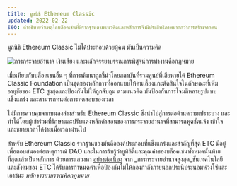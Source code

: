```yaml
---
title: มูลนิธิ Ethereum Classic
updated: 2022-02-22
seo: คำอธิบายว่าเหตุใดบล็อคเชนที่มีรากฐานตามแนวคิดและหลักการจึงมีประสิทธิภาพมากกว่าการสร้างจากคน
---
```


มูลนิธิ Ethereum Classic ไม่ได้ประกอบด้วยผู้คน มันเป็นความคิด

![การกระจายอำนาจ เงินเสียง และหลักจรรยาบรรณการพิสูจน์การทำงานคือกฎหมาย](../../../src/images/foundation.png)

เมื่อเทียบกับบล็อคเชนอื่น ๆ ที่การพัฒนาถูกชี้นำโดยสถาบันที่รวมศูนย์ที่เสียหายได้ Ethereum Classic Foundation เป็นชุดของหลักการที่ออกแบบให้คนเลี้ยงแกะตัดสินใจในลักษณะที่เพิ่มอายุขัยของ ETC สูงสุดและป้องกันไม่ให้ถูกจับกุม ตามแนวคิด มันป้องกันการโจมตีหลายรูปแบบ แข็งแกร่ง และสามารถทนต่อการทดสอบของเวลา

ไม่มีการควบคุมจากบนลงล่างสำหรับ Ethereum Classic ซึ่งนำไปสู่การต่อต้านความเปราะบาง [](https://en.wikipedia.org/wiki/Antifragility)และทำได้โดยผู้เข้าร่วมที่รักษาและปรับแต่งหลักคำสอนของการกระจายอำนาจที่สามารถพูดชัดแจ้ง เข้าใจ และขยายเวลาได้ง่ายเมื่อเวลาผ่านไป

สำหรับ Ethereum Classic รากฐานของมันคือองค์ประกอบที่แข็งแกร่งและสำคัญที่สุด ETC มีอยู่เพื่อตอบสนองต่อเหตุการณ์ DAO [](/why-classic/genesis)และในการรับรู้ว่ายูทิลิตี้และคุณค่าของบล็อคเชนทั้งหมดนั้นท้ายที่สุดแล้วเป็นหลักการ ด้วยการแสวงหา [อย่างต่อเนื่อง](/why-classic/decentralism) จาก _การกระจายอำนาจสูงสุด_ชั้นเทคโนโลยีและสังคมของ ETC ได้รับการกำหนดค่าเพื่อป้องกันไม่ให้กองกำลังภายนอกประนีประนอมห่วงโซ่และเอาชนะ _หลักจรรยาบรรณคือกฎหมาย_
